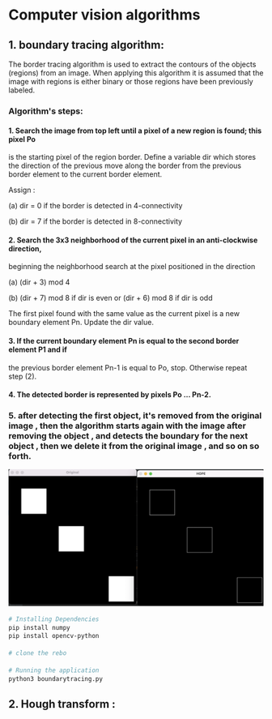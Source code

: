 # Computer vision algorithms
## 1. boundary tracing algorithm:



The border tracing algorithm is used to extract the contours of the objects (regions) from an image. When applying this algorithm it is assumed that the image with regions is either binary or those regions have been previously labeled.


### Algorithm's steps:
#### 1. Search the image from top left until a pixel of a new region is found; this pixel Po
is the starting pixel of the region border.
Define a variable dir which stores the direction of the previous move along the border from the previous border element to the current border element.

Assign :

(a) dir = 0 if the border is detected in 4-connectivity

(b) dir = 7 if the border is detected in 8-connectivity 

#### 2. Search the 3x3 neighborhood of the current pixel in an anti-clockwise direction,
beginning the neighborhood search at the pixel positioned in the direction 

(a) (dir + 3) mod 4 

(b) (dir + 7) mod 8 if dir is even  or (dir + 6) mod 8 if dir is odd 

The first pixel found with the same value as the current pixel is a new boundary
element Pn.
Update the dir value.

#### 3. If the current boundary element Pn is equal to the second border element P1 and if
the previous border element Pn-1 is equal to Po, stop. Otherwise repeat step (2). 

#### 4. The detected border is represented by pixels Po ... Pn-2.

### 5. after detecting the first object, it's removed from the original image , then the algorithm starts again with the image after removing the object , and detects the boundary for the next object , then we delete it from the original image , and so on so forth.

![](images&screenshots/SC1.png)


```bash
# Installing Dependencies
pip install numpy
pip install opencv-python

# clone the rebo

# Running the application 
python3 boundarytracing.py
```

## 2. Hough transform :


